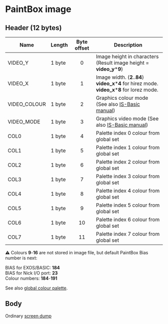 # PaintBox image

## Header (12 bytes)

| Name         | Length | Byte offset | Description                                                                                              |
| ------------ | ------ |:-----------:| -------------------------------------------------------------------------------------------------------- |
| VIDEO_Y      | 1 byte |      0      | Image height in characters (Result image height = **video_y**\***9**)                                    |
| VIDEO_X      | 1 byte |      1      | Image width. (**2**..**84**)<br>**video_x**\***4** for hirez mode.<br>**video_x**\***8** for lorez mode. |
| VIDEO_COLOUR | 1 byte |      2      | Graphics colour mode (See also [IS-Basic manual](../../is-basic_man-en/man_vo-video-col.md ))            |
| VIDEO_MODE   | 1 byte |      3      | Graphics video mode (See also [IS-Basic manual](../../is-basic_man-en/man_vo-video-mode.md ))            |
| COL0         | 1 byte |      4      | Palette index 0 colour from global set                                                                   |
| COL1         | 1 byte |      5      | Palette index 1 colour from global set                                                                   |
| COL2         | 1 byte |      6      | Palette index 2 colour from global set                                                                   |
| COL3         | 1 byte |      7      | Palette index 3 colour from global set                                                                   |
| COL4         | 1 byte |      8      | Palette index 4 colour from global set                                                                   |
| COL5         | 1 byte |      9      | Palette index 5 colour from global set                                                                   |
| COL6         | 1 byte |     10      | Palette index 6 colour from global set                                                                   |
| COL7         | 1 byte |     11      | Palette index 7 colour from global set                                                                   |

⚠ Colours **9**-**16** are not stored in image file, but default PaintBox Bias number is next:

BIAS for EXOS/BASIC: **184**  
BIAS for Nick I/O port: **23**  
Colour numbers: **184**-**191**

See also [global colour palette](http://ep.lgb.hu/colors.html).

## Body

Ordinary [screen dump](fmt_img-screen.md)